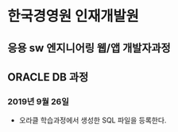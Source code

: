 # 한국경영원 인재개발원
## 응용 sw 엔지니어링 웹/앱 개발자과정

## ORACLE DB 과정

### 2019년 9월 26일

* 오라클 학습과정에서 생성한 SQL 파일을 등록한다.
